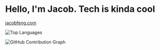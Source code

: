# Hello, I'm Jacob. Tech is kinda cool

[jacobfeng.com](https://jacobfeng.com)


![Top Languages](https://github-readme-stats.vercel.app/api/top-langs/?username=peanutChowder&layout=compact)


![GitHub Contribution Graph](https://github-readme-activity-graph.vercel.app/graph?username=peanutChowder)
